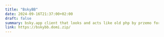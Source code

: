 ```yaml
---
title: "BskyBB"
date: 2024-09-16T21:37:00+02:00
draft: false
summary: bsky.app client that looks and acts like old php by przemo forums
link: https://bskybb.domi.zip/
---
```

